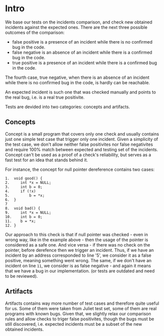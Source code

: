 
# Intro

We base our tests on the incidents comparison, and check new obtained incidents against the expected ones.
There are the next three possible outcomes of the comparison:
- false positive is a presence of an incident while there is no confirmed bug in the code.
- false negative is an absence of an incident while there is a confirmed bug in the code.
- true  positive is a presence of an incident while there is a confirmed bug in the code.

The fourth case, true negative, when there is an absence of an incident while there is
no confirmed bug in the code, is hardly can be reachable.

An expected incident is such one that was checked manually and points to the real bug, i.e.
is a real true positivite.

Tests are devided into two categories: concepts and artifacts.


## Concepts
Concept is a small program that covers only one check and usually contains just one simple test case
that trigger only one incident. Given a simplicity of the test case, we don't allow neither false
positivites nor false negativites and require 100% match between expected and testing set of the incidents.
Concept can't be used as a proof of a check's reliability, but serves as a fast test for
an idea that stands behind it.

For instance, the concept for null pointer dereference contains two cases:
```
1.  void good() {
2.     int *x = NULL;
3.     int b = 0;
4.     if (!x)
5.         b = *x;
6.  }
7
8.  void bad() {
9.     int *x = NULL;
10.    int b = 0;
11.    b = *x;
12. }
```
Our approach to this check is that if null pointer was checked - even
in wrong way, like in the example above - then the usage of the pointer is
considered as a safe one.
And vice versa - if there was no check on the pointer, before derefence                                                                 then we trigger an incident.
Thus, if we have an incident by an address corresponded to line '5',
we consider it as a false positive, meaning something went wrong.
The same, if we don't have an incident on line `11`, we consider is
as false negative - and again it means that we have a bug in our implementation.
(or tests are outdated and need to be reviewed).


## Artifacts
Artifacts contains way more number of test cases and therefore quite useful for us.
Some of them were taken from Juliet test set, some of them are real programs with
known bugs. Given that, we slightly relax our comparison rules and allow checks
to triger false positivites, though the bugs must be still discovered,
i.e. expected incidents must be a subset of the new obtained incidents.
